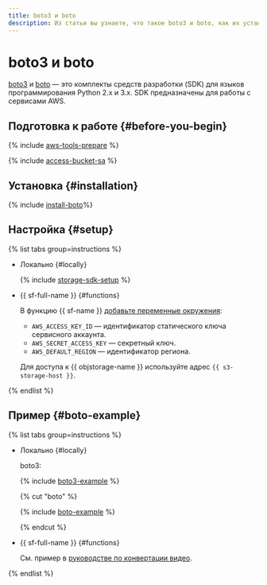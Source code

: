 ```yaml
---
title: boto3 и boto
description: Из статьи вы узнаете, что такое boto3 и boto, как их установить и настроить, а также ознакомитесь с примерами операций.
---
```


# boto3 и boto


[boto3](https://github.com/boto/boto3) и [boto](https://github.com/boto/boto) — это комплекты средств разработки (SDK) для языков программирования Python 2.x и 3.x. SDK предназначены для работы с сервисами AWS.


## Подготовка к работе {#before-you-begin}

{% include [aws-tools-prepare](../../_includes/aws-tools/aws-tools-prepare.md) %}

{% include [access-bucket-sa](../../_includes/storage/access-bucket-sa.md) %}

## Установка {#installation}

{% include [install-boto](../../_includes/aws-tools/install-boto.md)%}

## Настройка {#setup}

{% list tabs group=instructions %}

- Локально {#locally}

  {% include [storage-sdk-setup](../_includes_service/storage-sdk-setup-storage-url.md) %}

- {{ sf-full-name }} {#functions}
  
  В функцию {{ sf-name }} [добавьте переменные окружения](../../functions/operations/function/version-manage#version-env):

  * `AWS_ACCESS_KEY_ID` — идентификатор статического ключа сервисного аккаунта.
  * `AWS_SECRET_ACCESS_KEY` — секретный ключ.
  * `AWS_DEFAULT_REGION` — идентификатор региона.

  Для доступа к {{ objstorage-name }} используйте адрес `{{ s3-storage-host }}`.

{% endlist %}


## Пример {#boto-example}


{% list tabs group=instructions %}

- Локально {#locally}
  
  boto3: 

  {% include [boto3-example](../../_includes/storage/boto3-example.md) %}

  {% cut "boto" %}

  {% include [boto-example](../../_includes/storage/boto-example.md) %}

  {% endcut %}

- {{ sf-full-name }} {#functions}

  См. пример в [руководстве по конвертации видео](../../functions/tutorials/video-converting-queue.md).

{% endlist %}

